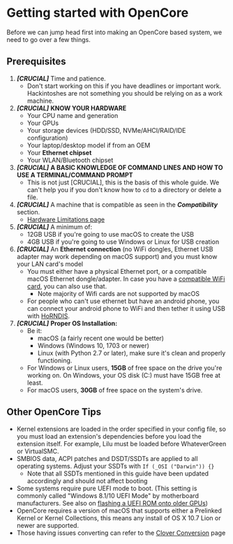 # Getting started with OpenCore

Before we can jump head first into making an OpenCore based system, we need to go over a few things.

## Prerequisites
  
1. _**[CRUCIAL]**_ Time and patience.
   * Don't start working on this if you have deadlines or important work. Hackintoshes are not something you should be relying on as a work machine.
2. _**[CRUCIAL]**_ **KNOW YOUR HARDWARE**
   * Your CPU name and generation
   * Your GPUs
   * Your storage devices (HDD/SSD, NVMe/AHCI/RAID/IDE configuration)
   * Your laptop/desktop model if from an OEM
   * Your **Ethernet chipset**
   * Your WLAN/Bluetooth chipset
3. _**[CRUCIAL]**_ **A BASIC KNOWLEDGE OF COMMAND LINES AND HOW TO USE A TERMINAL/COMMAND PROMPT**
   * This is not just [CRUCIAL], this is the basis of this whole guide. We can't help you if you don't know how to `cd` to a directory or delete a file.
4. _**[CRUCIAL]**_ A machine that is compatible as seen in the _**Compatibility**_ section.
   * [Hardware Limitations page](macos-limits.md)
5. _**[CRUCIAL]**_ A minimum of:
   * 12GB USB if you're going to use macOS to create the USB
   * 4GB USB if you're going to use Windows or Linux for USB creation
6. _**[CRUCIAL]**_ An **Ethernet connection** (no WiFi dongles, Ethernet USB adapter may work depending on macOS support) and you must know your LAN card's model
   * You must either have a physical Ethernet port, or a compatible macOS Ethernet dongle/adapter. In case you have a [compatible WiFi card](https://dortania.github.io/Wireless-Buyers-Guide/), you can also use that.
     * Note majority of Wifi cards are not supported by macOS
   * For people who can't use ethernet but have an android phone, you can connect your android phone to WiFi and then tether it using USB with [HoRNDIS](https://joshuawise.com/horndis#available_versions).
7. _**[CRUCIAL]**_ **Proper OS Installation:**
   * Be it:
     * macOS (a fairly recent one would be better)
     * Windows (Windows 10, 1703 or newer)
     * Linux (with Python 2.7 or later), make sure it's clean and properly functioning.
   * For Windows or Linux users, **15GB** of free space on the drive you're working on. On Windows, your OS disk (C:) must have 15GB free at least.
   * For macOS users, **30GB** of free space on the system's drive.

## Other OpenCore Tips

* Kernel extensions are loaded in the order specified in your config file, so you must load an extension's dependencies before you load the extension itself. For example, Lilu must be loaded before WhateverGreen or VirtualSMC.
* SMBIOS data, ACPI patches and DSDT/SSDTs are applied to all operating systems. Adjust your SSDTs with `If (_OSI ("Darwin")) {}`
  * Note that all SSDTs mentioned in this guide have been updated accordingly and should not affect booting
* Some systems require pure UEFI mode to boot. (This setting is commonly called "Windows 8.1/10 UEFI Mode" by motherboard manufacturers. See also on [flashing a UEFI ROM onto older GPUs](https://github.com/acidanthera/WhateverGreen/blob/master/Manual/FAQ.Radeon.en.md))
* OpenCore requires a version of macOS that supports either a Prelinked Kernel or Kernel Collections, this means any install of OS X 10.7 Lion or newer are supported.
* Those having issues converting can refer to the [Clover Conversion](https://github.com/dortania/OpenCore-Install-Guide/tree/master/clover-conversion) page
